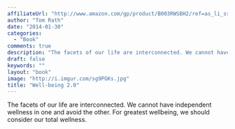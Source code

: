 ```yaml
---
affiliateUrl: "http://www.amazon.com/gp/product/B003RWSBH2/ref=as_li_ss_tl?ie=UTF8&camp=1789&creative=390957&creativeASIN=B003RWSBH2&linkCode=as2&tag=jaktre-20"
author: "Tom Rath"
date: "2014-01-30"
categories:
  - "Book"
comments: true
description: "The facets of our life are interconnected. We cannot have independent wellness in one and avoid the other. For greatest wellbeing, we should consider "
draft: false
keywords: ""
layout: "book"
image: "http://i.imgur.com/sg9PGKs.jpg"
title: "Well-being 2.0"
---
```


The facets of our life are interconnected. We cannot have independent wellness in one and avoid the other. For greatest wellbeing, we should consider our total wellness.
